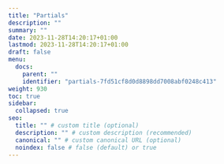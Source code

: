 ```yaml
---
title: "Partials"
description: ""
summary: ""
date: 2023-11-28T14:20:17+01:00
lastmod: 2023-11-28T14:20:17+01:00
draft: false
menu:
  docs:
    parent: ""
    identifier: "partials-7fd51cf8d0d8898dd7008abf0248c413"
weight: 930
toc: true
sidebar:
  collapsed: true
seo:
  title: "" # custom title (optional)
  description: "" # custom description (recommended)
  canonical: "" # custom canonical URL (optional)
  noindex: false # false (default) or true
---
```

